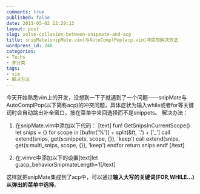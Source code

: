 ```yaml
---
comments: true
published: false
date: 2011-05-02 12:29:13
layout: post
slug: solve-collasion-between-snipmate-and-acp
title: snipMate(snipMate.vim)与AutoComplPop(acp.vim)冲突的解决方法
wordpress_id: 248
categories:
- Techs
- 未分类
tags:
- vim
- 解决方法
---
```


今天开始熟悉vim上的开发，没想到一下子就遇到了一个问题——snipMate与AutoComplPop(以下简称acp)的冲突问题，具体症状为输入while或者for等关键词时会自动跳出补全窗口，按在菜单中来回选择而不是snippets。
解决办法：<!-- more -->



	
  1. 在snipMate.vim中添加以下代码：
[text]
fun! GetSnipsInCurrentScope()
let snips = {}
for scope in [bufnr('%')] + split(&amp;ft, '\.') + ['_']
call extend(snips, get(s:snippets, scope, {}), 'keep')
call extend(snips, get(s:multi_snips, scope, {}), 'keep')
endfor
return snips
endf
[/text]

	
  2. 在.vimrc中添加以下的设置[text]let g:acp_behaviorSnipmateLength=1[/text]


这样就把snipMate集成到了acp中，可以通过**输入大写的关键词(FOR,WHILE...)从弹出的菜单中选择**。
